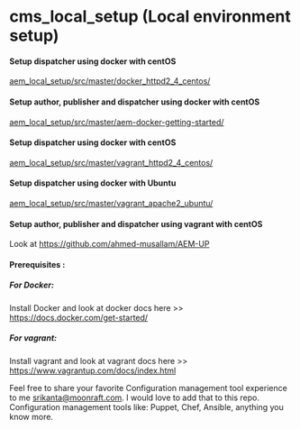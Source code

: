 # cms_local_setup (Local environment setup)
#### Setup dispatcher using docker with centOS
[aem_local_setup/src/master/docker_httpd2_4_centos/](docker_httpd2_4_centos/README.md)
#### Setup author, publisher and dispatcher using docker with centOS 
[aem_local_setup/src/master/aem-docker-getting-started/](aem-docker-getting-started/README.md)

#### Setup dispatcher using docker with centOS 
[aem_local_setup/src/master/vagrant_httpd2_4_centos/](vagrant_httpd2_4_centos/README.md)

#### Setup dispatcher using docker with Ubuntu 
[aem_local_setup/src/master/vagrant_apache2_ubuntu/](vagrant_apache2_ubuntu/README.md)

#### Setup author, publisher and dispatcher using vagrant with centOS
Look at https://github.com/ahmed-musallam/AEM-UP

#### Prerequisites : 
##### For Docker:
Install Docker
and look at docker docs here >> https://docs.docker.com/get-started/
##### For vagrant:
Install vagrant 
and look at vagrant docs here >> https://www.vagrantup.com/docs/index.html

Feel free to share your favorite Configuration management tool experience to me srikanta@moonraft.com.
I would love to add that to this repo.
Configuration management tools like: Puppet, Chef, Ansible, anything you know more.